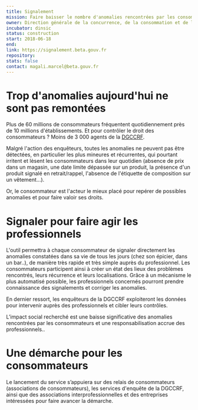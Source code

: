 ```yaml
---
title: Signalement
mission: Faire baisser le nombre d'anomalies rencontrées par les consommateurs
owner: Direction générale de la concurrence, de la consommation et de la répression des fraudes (DGCCRF)
incubator: dinsic
status: construction
start: 2018-06-18
end:
link: https://signalement.beta.gouv.fr
repository:
stats: false
contact: magali.marcel@beta.gouv.fr
---
```


Trop d'anomalies aujourd'hui ne sont pas remontées
===================================================

Plus de 60 millions de consommateurs fréquentent quotidiennement près de 10 millions d'établissements. Et pour contrôler le droit des consommateurs ? Moins de 3 000 agents de la [DGCCRF](https://www.economie.gouv.fr/dgccrf).

Malgré l'action des enquêteurs, toutes les anomalies ne peuvent pas être détectées, en particulier les plus mineures et récurrentes, qui pourtant irritent et lèsent les consommateurs dans leur quotidien (absence de prix dans un magasin, une date limite dépassée sur un produit, la présence d'un produit signalé en retrait/rappel, l'absence de l'étiquette de composition sur un vêtement…).

Or, le consommateur est l'acteur le mieux placé pour repérer de possibles anomalies et pour faire valoir ses droits.

Signaler pour faire agir les professionnels
===========================================

L'outil permettra à chaque consommateur de signaler directement les anomalies constatées dans sa vie de tous les jours (chez son épicier, dans un bar..), de manière très rapide et très simple auprès du professionnel. Les consommateurs participent ainsi à créer un état des lieux des problèmes rencontrés, leurs récurrence et leurs localisations. Grâce à un mécanisme le plus automatisé possible, les professionnels concernés pourront prendre connaissance des signalements et corriger les anomalies.

En dernier ressort, les enquêteurs de la DGCCRF exploiteront les données pour intervenir auprès des professionnels et cibler leurs contrôles.

L’impact social recherché est une baisse significative des anomalies rencontrées par les consommateurs et une responsabilisation accrue des professionnels..

Une démarche pour les consommateurs
===================================

Le lancement du service s’appuiera sur des relais de consommateurs (associations de consommateurs), les services d'enquête de la DGCCRF, ainsi que des associations interprofessionnelles et des entreprises intéressées pour faire avancer la démarche.
